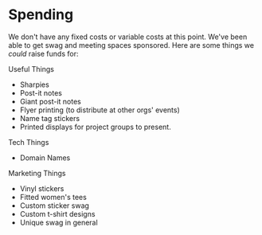 # Spending

We don't have any fixed costs or variable costs at this point.  We've been able to get swag and meeting spaces sponsored.  Here are some things we *could* raise funds for:

Useful Things

* Sharpies
* Post-it notes
* Giant post-it notes
* Flyer printing (to distribute at other orgs' events)
* Name tag stickers
* Printed displays for project groups to present.

Tech Things

* Domain Names

Marketing Things

* Vinyl stickers
* Fitted women's tees
* Custom sticker swag
* Custom t-shirt designs
* Unique swag in general

